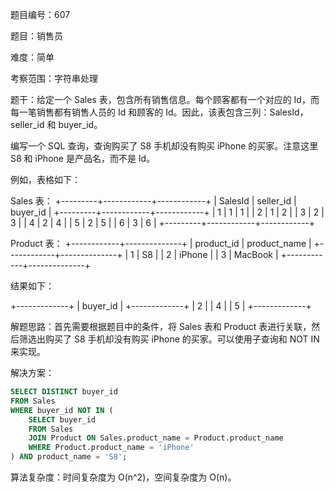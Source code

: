 题目编号：607

题目：销售员

难度：简单

考察范围：字符串处理

题干：给定一个 Sales 表，包含所有销售信息。每个顾客都有一个对应的 Id，而每一笔销售都有销售人员的 Id 和顾客的 Id。因此，该表包含三列：SalesId，seller_id 和 buyer_id。

编写一个 SQL 查询，查询购买了 S8 手机却没有购买 iPhone 的买家。注意这里 S8 和 iPhone 是产品名，而不是 Id。

例如，表格如下：

Sales 表：
+---------+------------+------------+
| SalesId | seller_id  | buyer_id   |
+---------+------------+------------+
| 1       | 1          | 1          |
| 2       | 1          | 2          |
| 3       | 2          | 3          |
| 4       | 2          | 4          |
| 5       | 2          | 5          |
| 6       | 3          | 6          |
+---------+------------+------------+

Product 表：
+------------+--------------+
| product_id | product_name |
+------------+--------------+
| 1          | S8           |
| 2          | iPhone       |
| 3          | MacBook      |
+------------+--------------+

结果如下：

+-------------+
| buyer_id    |
+-------------+
| 2           |
| 4           |
| 5           |
+-------------+

解题思路：首先需要根据题目中的条件，将 Sales 表和 Product 表进行关联，然后筛选出购买了 S8 手机却没有购买 iPhone 的买家。可以使用子查询和 NOT IN 来实现。

解决方案：

```sql
SELECT DISTINCT buyer_id
FROM Sales
WHERE buyer_id NOT IN (
    SELECT buyer_id
    FROM Sales
    JOIN Product ON Sales.product_name = Product.product_name
    WHERE Product.product_name = 'iPhone'
) AND product_name = 'S8';
```

算法复杂度：时间复杂度为 O(n^2)，空间复杂度为 O(n)。